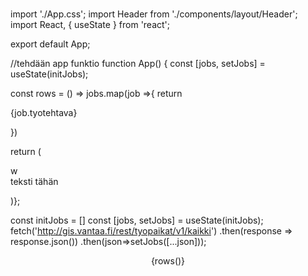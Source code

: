 # 
import './App.css';
import Header from './components/layout/Header';
import React, { useState } from 'react';


export default App;

//tehdään app funktio
function App() {
  const [jobs, setJobs] = useState(initJobs);

const rows = () => jobs.map(job =>{
    return <p key={job.id}>{job.tyotehtava}</p>
})

return ( 
      <div>w
        <div className="container">
          teksti tähän
        </div>
      </div>
      
)};

const initJobs = []
const [jobs, setJobs] = useState(initJobs);
fetch('http://gis.vantaa.fi/rest/tyopaikat/v1/kaikki')
.then(response => response.json())
.then(json=>setJobs([...json]));

<Header />





{rows()}
